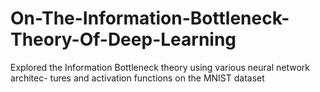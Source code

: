 # On-The-Information-Bottleneck-Theory-Of-Deep-Learning

Explored the Information Bottleneck theory using various neural network architec-
tures and activation functions on the MNIST dataset
